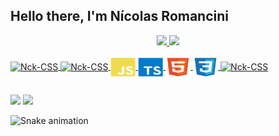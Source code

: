## Hello there, I'm Nícolas Romancini
<div align="center">
  <a href="https://github.com/nckrts">
<img height="180em" src="https://github-readme-stats.vercel.app/api?username=nckrts&show_icons=true&theme=dark&include_all_commits=true&count_private=true"/>
 <img height="180em" src="https://github-readme-stats.vercel.app/api/top-langs/?username=nckrts&layout=compact&langs_count=7&theme=dark"/>
</div>
<div style="display: inline_block"><br>
 <img align="center" alt="Nck-CSS" height="30" width="40" src="https://cdn.jsdelivr.net/gh/devicons/devicon/icons/angularjs/angularjs-plain.svg">
  <img align="center" alt="Nck-CSS" height="30" width="40" src="https://cdn.jsdelivr.net/gh/devicons/devicon/icons/laravel/laravel-plain.svg">
  <img align="center" alt="Nck-Js" height="30" width="40" src="https://raw.githubusercontent.com/devicons/devicon/master/icons/javascript/javascript-plain.svg">
  <img align="center" alt="Nck-Ts" height="30" width="40" src="https://raw.githubusercontent.com/devicons/devicon/master/icons/typescript/typescript-plain.svg">
  <img align="center" alt="Nck-HTML" height="30" width="40" src="https://raw.githubusercontent.com/devicons/devicon/master/icons/html5/html5-original.svg">
  <img align="center" alt="Nck-CSS" height="30" width="40" src="https://raw.githubusercontent.com/devicons/devicon/master/icons/css3/css3-original.svg">
  <img align="center" alt="Nck-CSS" height="30" width="40" src="https://cdn.jsdelivr.net/gh/devicons/devicon/icons/chrome/chrome-original.svg">
</div>

##
 
<div>
  <a href="https://instagram.com/n3k0_las" target="_blank"><img src="https://img.shields.io/badge/-Instagram-%23E4405F?style=for-the-badge&logo=instagram&logoColor=white" target="_blank"></a>
  <a href="https://www.linkedin.com/in/nícolas-romancini-197131149" target="_blank"><img src="https://img.shields.io/badge/-LinkedIn-%230077B5?style=for-the-badge&logo=linkedin&logoColor=white" target="_blank"></a> 
  
  ![Snake animation](https://github.com/nckrts/nckrts/blob/output/github-contribution-grid-snake.svg)

</div>
